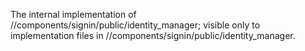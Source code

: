The internal implementation of //components/signin/public/identity_manager;
visible only to implementation files in
//components/signin/public/identity_manager.
